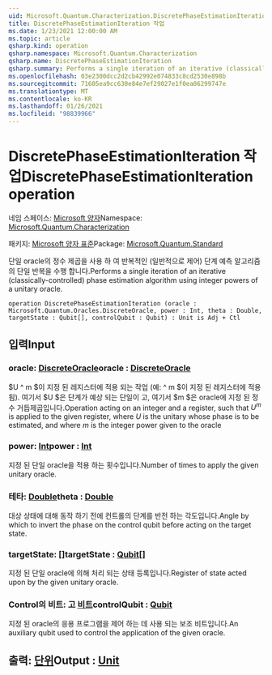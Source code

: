 ```yaml
---
uid: Microsoft.Quantum.Characterization.DiscretePhaseEstimationIteration
title: DiscretePhaseEstimationIteration 작업
ms.date: 1/23/2021 12:00:00 AM
ms.topic: article
qsharp.kind: operation
qsharp.namespace: Microsoft.Quantum.Characterization
qsharp.name: DiscretePhaseEstimationIteration
qsharp.summary: Performs a single iteration of an iterative (classically-controlled) phase estimation algorithm using integer powers of a unitary oracle.
ms.openlocfilehash: 03e2300dcc2d2cb42992e074833c8cd2530e898b
ms.sourcegitcommit: 71605ea9cc630e84e7ef29027e1f0ea06299747e
ms.translationtype: MT
ms.contentlocale: ko-KR
ms.lasthandoff: 01/26/2021
ms.locfileid: "98839966"
---
```

# <a name="discretephaseestimationiteration-operation"></a><span data-ttu-id="2ece8-102">DiscretePhaseEstimationIteration 작업</span><span class="sxs-lookup"><span data-stu-id="2ece8-102">DiscretePhaseEstimationIteration operation</span></span>

<span data-ttu-id="2ece8-103">네임 스페이스: [Microsoft 양자](xref:Microsoft.Quantum.Characterization)</span><span class="sxs-lookup"><span data-stu-id="2ece8-103">Namespace: [Microsoft.Quantum.Characterization](xref:Microsoft.Quantum.Characterization)</span></span>

<span data-ttu-id="2ece8-104">패키지: [Microsoft 양자 표준](https://nuget.org/packages/Microsoft.Quantum.Standard)</span><span class="sxs-lookup"><span data-stu-id="2ece8-104">Package: [Microsoft.Quantum.Standard](https://nuget.org/packages/Microsoft.Quantum.Standard)</span></span>


<span data-ttu-id="2ece8-105">단일 oracle의 정수 제곱을 사용 하 여 반복적인 (일반적으로 제어) 단계 예측 알고리즘의 단일 반복을 수행 합니다.</span><span class="sxs-lookup"><span data-stu-id="2ece8-105">Performs a single iteration of an iterative (classically-controlled) phase estimation algorithm using integer powers of a unitary oracle.</span></span>

```qsharp
operation DiscretePhaseEstimationIteration (oracle : Microsoft.Quantum.Oracles.DiscreteOracle, power : Int, theta : Double, targetState : Qubit[], controlQubit : Qubit) : Unit is Adj + Ctl
```


## <a name="input"></a><span data-ttu-id="2ece8-106">입력</span><span class="sxs-lookup"><span data-stu-id="2ece8-106">Input</span></span>

### <a name="oracle--discreteoracle"></a><span data-ttu-id="2ece8-107">oracle: [DiscreteOracle](xref:Microsoft.Quantum.Oracles.DiscreteOracle)</span><span class="sxs-lookup"><span data-stu-id="2ece8-107">oracle : [DiscreteOracle](xref:Microsoft.Quantum.Oracles.DiscreteOracle)</span></span>

<span data-ttu-id="2ece8-108">$U ^ m $이 지정 된 레지스터에 적용 되는 작업 (예: ^ m $이 지정 된 레지스터에 적용 됨). 여기서 $U $은 단계가 예상 되는 단일이 고, 여기서 $m $은 oracle에 지정 된 정수 거듭제곱입니다.</span><span class="sxs-lookup"><span data-stu-id="2ece8-108">Operation acting on an integer and a register, such that $U^m$ is applied to the given register, where $U$ is the unitary whose phase is to be estimated, and where $m$ is the integer power given to the oracle</span></span>


### <a name="power--int"></a><span data-ttu-id="2ece8-109">power: [Int](xref:microsoft.quantum.lang-ref.int)</span><span class="sxs-lookup"><span data-stu-id="2ece8-109">power : [Int](xref:microsoft.quantum.lang-ref.int)</span></span>

<span data-ttu-id="2ece8-110">지정 된 단일 oracle을 적용 하는 횟수입니다.</span><span class="sxs-lookup"><span data-stu-id="2ece8-110">Number of times to apply the given unitary oracle.</span></span>


### <a name="theta--double"></a><span data-ttu-id="2ece8-111">테타: [Double](xref:microsoft.quantum.lang-ref.double)</span><span class="sxs-lookup"><span data-stu-id="2ece8-111">theta : [Double](xref:microsoft.quantum.lang-ref.double)</span></span>

<span data-ttu-id="2ece8-112">대상 상태에 대해 동작 하기 전에 컨트롤의 단계를 반전 하는 각도입니다.</span><span class="sxs-lookup"><span data-stu-id="2ece8-112">Angle by which to invert the phase on the control qubit before acting on the target state.</span></span>


### <a name="targetstate--qubit"></a><span data-ttu-id="2ece8-113">targetState: [[](xref:microsoft.quantum.lang-ref.qubit)]</span><span class="sxs-lookup"><span data-stu-id="2ece8-113">targetState : [Qubit](xref:microsoft.quantum.lang-ref.qubit)[]</span></span>

<span data-ttu-id="2ece8-114">지정 된 단일 oracle에 의해 처리 되는 상태 등록입니다.</span><span class="sxs-lookup"><span data-stu-id="2ece8-114">Register of state acted upon by the given unitary oracle.</span></span>


### <a name="controlqubit--qubit"></a><span data-ttu-id="2ece8-115">Control의 비트: 고 [비트](xref:microsoft.quantum.lang-ref.qubit)</span><span class="sxs-lookup"><span data-stu-id="2ece8-115">controlQubit : [Qubit](xref:microsoft.quantum.lang-ref.qubit)</span></span>

<span data-ttu-id="2ece8-116">지정 된 oracle의 응용 프로그램을 제어 하는 데 사용 되는 보조 비트입니다.</span><span class="sxs-lookup"><span data-stu-id="2ece8-116">An auxiliary qubit used to control the application of the given oracle.</span></span>



## <a name="output--unit"></a><span data-ttu-id="2ece8-117">출력: [단위](xref:microsoft.quantum.lang-ref.unit)</span><span class="sxs-lookup"><span data-stu-id="2ece8-117">Output : [Unit](xref:microsoft.quantum.lang-ref.unit)</span></span>

